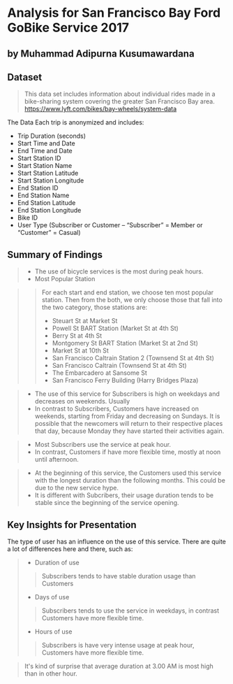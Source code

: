 # Analysis for San Francisco Bay Ford GoBike Service 2017
## by Muhammad Adipurna Kusumawardana


## Dataset

> This data set includes information about individual rides made in a bike-sharing system covering the greater San Francisco Bay area.
https://www.lyft.com/bikes/bay-wheels/system-data  

The Data
Each trip is anonymized and includes:

* Trip Duration (seconds)
* Start Time and Date
* End Time and Date
* Start Station ID
* Start Station Name
* Start Station Latitude
* Start Station Longitude
* End Station ID
* End Station Name
* End Station Latitude
* End Station Longitude
* Bike ID
* User Type (Subscriber or Customer – “Subscriber” = Member or “Customer” = Casual)


## Summary of Findings

> * The use of bicycle services is the most during peak hours.
> * Most Popular Station

>> For each start and end station, we choose ten most popular station. Then from the both, we only choose those that fall into the two category, those stations are:
>> * Steuart St at Market St
>> * Powell St BART Station (Market St at 4th St)
>> * Berry St at 4th St
>> * Montgomery St BART Station (Market St at 2nd St)
>> * Market St at 10th St
>> * San Francisco Caltrain Station 2  (Townsend St at 4th St)
>> * San Francisco Caltrain (Townsend St at 4th St)
>> * The Embarcadero at Sansome St
>> * San Francisco Ferry Building (Harry Bridges Plaza)

> * The use of this service for Subscribers is high on weekdays and decreases on weekends. Usually  
> * In contrast to Subscribers, Customers have increased on weekends, starting from Friday and decreasing on Sundays. It is possible that the newcomers will return to their respective places that day, because Monday they have started their activities again.

> * Most Subscribers use the service at peak hour.  
> * In contrast, Customers if have more flexible time, mostly at noon until afternoon.

> * At the beginning of this service, the Customers used this service with the longest duration than the following months. This could be due to the new service hype.  
> * It is different with Subcribers, their usage duration tends to be stable since the beginning of the service opening.


## Key Insights for Presentation

The type of user has an influence on the use of this service. There are quite a lot of differences here and there, such as:
> * Duration of use
>> Subscribers tends to have stable duration usage than Customers
> * Days of use
>> Subscribers tends to use the service in weekdays, in contrast Customers have more flexible time.
> * Hours of use
>> Subscribers is have very intense usage at peak hour, Customers have more flexible time.  

> It's kind of surprise that average duration at 3.00 AM is most high than in other hour.